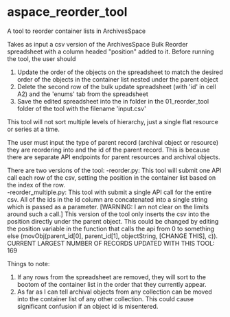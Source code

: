 # aspace_reorder_tool
A tool to reorder container lists in ArchivesSpace


Takes as input a csv version of the ArchivesSpace Bulk Reorder spreadsheet with a column headed "position" added to it.  Before running the tool, the user should 

1) Update the order of the objects on the spreadsheet to match the desired order of the objects in the container list nested under the parent object
2) Delete the second row of the bulk update spreadsheet (with 'id' in cell A2) and the 'enums' tab from the spreadsheet
3) Save the edited spreadsheet into the in folder in the 01_reorder_tool folder of the tool with the filename 'input.csv' 

This tool will not sort multiple levels of hierarchy, just a single flat resource or series at a time.  

The user must input the type of parent record (archival object or resource) they are reordering into and the id of the parent record.  This is because there are separate API endpoints for parent resources and archival objects.  

There are two versions of the tool:
-reorder.py: This tool will submit one API call each row of the csv, setting the position in the container list based on the index of the row.  
-reorder_multiple.py: This tool with submit a single API call for the entire csv.  All of the ids in the Id column are concatenated into a single string which is passed as a parameter.  [WARNING: I am not clear on the limits around such a call.]  This version of the tool only inserts the csv into the position directly under the parent object.  This could be changed by editing the position variable in the function that calls the api from 0 to something else (movObj(parent_id[0], parent_id[1], objectString, [CHANGE THIS], c)).  CURRENT LARGEST NUMBER OF RECORDS UPDATED WITH THIS TOOL: 169

Things to note:  
1) If any rows from the spreadsheet are removed, they will sort to the bootom of the container list in the order that they currently appear.
2) As far as I can tell archival objects from any collection can be moved into the container list of any other collection.  This could cause significant confusion if an object id is misentered.